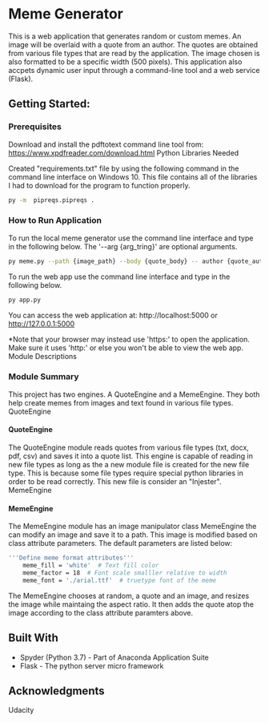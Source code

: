 # Meme Generator

This is a web application that generates random or custom memes. An image will be overlaid with a quote from an author. The quotes are obtained from various file types that are read by the application. The image chosen is also formatted to be a specific width (500 pixels). This application also accpets dynamic user input through a command-line tool and a web service (Flask).

## Getting Started:

### Prerequisites

Download and install the pdftotext command line tool from: https://www.xpdfreader.com/download.html
Python Libraries Needed

Created "requirements.txt" file by using the following command in the command line interface on Windows 10. This file contains all of the libraries I had to download for the program to function properly.

```bash
py -m  pipreqs.pipreqs .
```

### How to Run Application

To run the local meme generator use the command line interface and type in the following below. The '--arg {arg_tring}' are optional arguments.

```bash
py meme.py --path {image_path} --body {quote_body} -- author {quote_author}
```

To run the web app use the command line interface and type in the following below.

```bash
py app.py
```

You can access the web application at: http://localhost:5000 or http://127.0.0.1:5000

*Note that your browser may instead use 'https:\' to open the application. Make sure it uses 'http:\' or else you won't be able to view the web app.
Module Descriptions

### Module Summary

This project has two engines. A QuoteEngine and a MemeEngine. They both help create memes from images and text found in various file types.
QuoteEngine

#### QuoteEngine
The QuoteEngine module reads quotes from various file types (txt, docx, pdf, csv) and saves it into a quote list. This engine is capable of reading in new file types as long as the a new module file is created for the new file type. This is because some file types require special python libraries in order to be read correctly. This new file is consider an "Injester".
MemeEngine

#### MemeEngine
The MemeEngine module has an image manipulator class MemeEngine the can modify an image and save it to a path. This image is modified based on class attribute parameters. The default parameters are listed below:

```bash
'''Define meme format attributes'''
    meme_fill = 'white'  # Text fill color
    meme_factor = 18  # Font scale smalller relative to width
    meme_font = './arial.ttf'  # truetype font of the meme
```

The MemeEngine chooses at random, a quote and an image, and resizes the image while maintaing the aspect ratio. It then adds the quote atop the image according to the class attribute paramters above.

## Built With

- Spyder (Python 3.7) - Part of Anaconda Application Suite
- Flask - The python server micro framework

## Acknowledgments

Udacity
